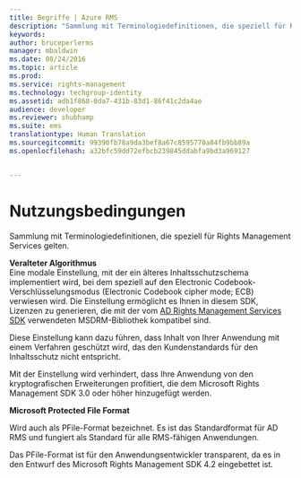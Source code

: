 ```yaml
---
title: Begriffe | Azure RMS
description: "Sammlung mit Terminologiedefinitionen, die speziell für Rights Management Services gelten."
keywords: 
author: bruceperlerms
manager: mbaldwin
ms.date: 08/24/2016
ms.topic: article
ms.prod: 
ms.service: rights-management
ms.technology: techgroup-identity
ms.assetid: adb1f868-0da7-431b-83d1-86f41c2da4ae
audience: developer
ms.reviewer: shubhamp
ms.suite: ems
translationtype: Human Translation
ms.sourcegitcommit: 99390fb78a9da3bef8a67c8595770a84fb9bb89a
ms.openlocfilehash: a32bfc59dd72efbcb239845ddabfa9bd3a969127


---
```


# Nutzungsbedingungen

Sammlung mit Terminologiedefinitionen, die speziell für Rights Management Services gelten.

**Veralteter Algorithmus**  
Eine modale Einstellung, mit der ein älteres Inhaltsschutzschema implementiert wird, bei dem speziell auf den Electronic Codebook-Verschlüsselungsmodus (Electronic Codebook cipher mode; ECB) verwiesen wird. Die Einstellung ermöglicht es Ihnen in diesem SDK, Lizenzen zu generieren, die mit der vom [AD Rights Management Services SDK](https://msdn.microsoft.com/library/windows/desktop/cc530379.aspx) verwendeten MSDRM-Bibliothek kompatibel sind.

Diese Einstellung kann dazu führen, dass Inhalt von Ihrer Anwendung mit einem Verfahren geschützt wird, das den Kundenstandards für den Inhaltsschutz nicht entspricht.

Mit der Einstellung wird verhindert, dass Ihre Anwendung von den kryptografischen Erweiterungen profitiert, die dem Microsoft Rights Management SDK 3.0 oder höher hinzugefügt werden.

**Microsoft Protected File Format**

Wird auch als PFile-Format bezeichnet. Es ist das Standardformat für AD RMS und fungiert als Standard für alle RMS-fähigen Anwendungen.

Das PFile-Format ist für den Anwendungsentwickler transparent, da es in den Entwurf des Microsoft Rights Management SDK 4.2 eingebettet ist.

 

 






<!--HONumber=Sep16_HO1-->



